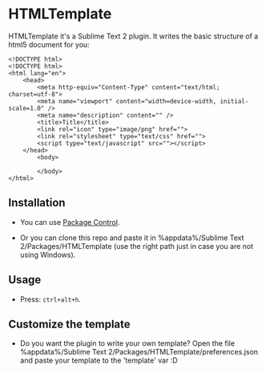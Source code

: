 HTMLTemplate
============

HTMLTemplate it's a Sublime Text 2 plugin. It writes the basic structure of a html5 document for you:

```
<!DOCTYPE html>
<!DOCTYPE html>
<html lang="en">
	<head>
		<meta http-equiv="Content-Type" content="text/html; charset=utf-8">
		<meta name="viewport" content="width=device-width, initial-scale=1.0" />
		<meta name="description" content="" />
		<title>Title</title>
		<link rel="icon" type="image/png" href="">
		<link rel="stylesheet" type="text/css" href="">
		<script type="text/javascript" src=""></script>
	</head>
		<body>
			
		</body>
</html>
```

## Installation ##

- You can use [Package Control](https://github.com/wbond/sublime_package_control).

- Or you can clone this repo and paste it in %appdata%/Sublime Text 2/Packages/HTMLTemplate (use the right path just in case you are not using Windows).


## Usage ##

- Press: `ctrl+alt+h`.

## Customize the template ##

- Do you want the plugin to write your own template? Open the file %appdata%/Sublime Text 2/Packages/HTMLTemplate/preferences.json and paste your template to the 'template' var :D



